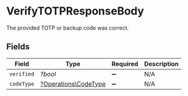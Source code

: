 # VerifyTOTPResponseBody

The provided TOTP or backup code was correct.


## Fields

| Field                                                       | Type                                                        | Required                                                    | Description                                                 |
| ----------------------------------------------------------- | ----------------------------------------------------------- | ----------------------------------------------------------- | ----------------------------------------------------------- |
| `verified`                                                  | *?bool*                                                     | :heavy_minus_sign:                                          | N/A                                                         |
| `codeType`                                                  | [?Operations\CodeType](../../Models/Operations/CodeType.md) | :heavy_minus_sign:                                          | N/A                                                         |